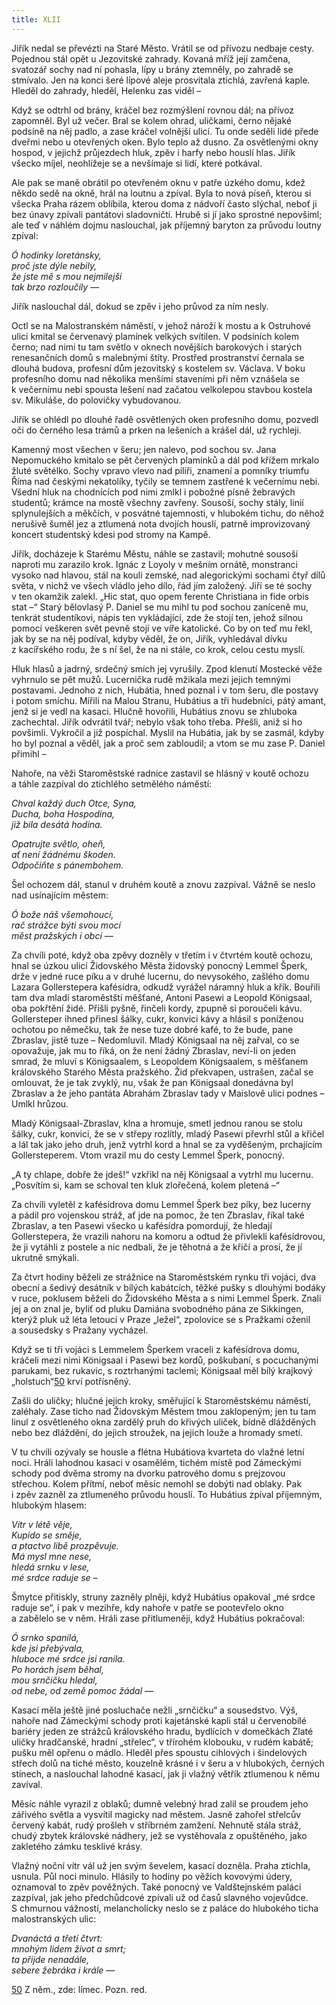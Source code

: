 ```yaml
---
title: XLII
---
```


Jiřík nedal se převézti na Staré Město. Vrátil se od přívozu nedbaje cesty. Pojednou stál opět u Jezovitské zahrady. Kovaná mříž její zamčena, svatozář sochy nad ní pohasla, lípy u brány ztemněly, po zahradě se stmívalo. Jen na konci šeré lípové aleje prosvítala ztichlá, zavřená kaple. Hleděl do zahrady, hleděl, Helenku zas viděl –

Když se odtrhl od brány, kráčel bez rozmýšlení rovnou dál; na přívoz zapomněl. Byl už večer. Bral se kolem ohrad, uličkami, černo nějaké podsíně na něj padlo, a zase kráčel volnější ulicí. Tu onde seděli lidé přede dveřmi nebo u otevřených oken. Bylo teplo až dusno. Za osvětlenými okny hospod, v jejichž průjezdech hluk, zpěv i harfy nebo houslí hlas. Jiřík všecko míjel, neohlížeje se a nevšímaje si lidí, které potkával.

Ale pak se maně obrátil po otevřeném oknu v patře úzkého domu, kdež někdo sedě na okně, hrál na loutnu a zpíval. Byla to nová píseň, kterou si všecka Praha rázem oblíbila, kterou doma z nádvoří často slýchal, neboť ji bez únavy zpívali pantátovi sladovničtí. Hrubě si jí jako sprostné nepovšiml; ale teď v náhlém dojmu naslouchal, jak příjemný baryton za průvodu loutny zpíval:

  

_Ó hodinky loretánsky,  
proč jste dýle nebily,  
že jste mě s mou nejmilejší  
tak brzo rozloučily —_

  

Jiřík naslouchal dál, dokud se zpěv i jeho průvod za ním nesly.

Octl se na Malostranském náměstí, v jehož nároží k mostu a k Ostruhové ulici kmital se červenavý plamínek velkých svítilen. V podsíních kolem černo; nad nimi tu tam světlo v oknech novějších barokových i starých renesančních domů s malebnými štíty. Prostřed prostranství černala se dlouhá budova, profesní dům jezovitský s kostelem sv. Václava. V boku profesního domu nad několika menšími staveními při něm vznášela se k večernímu nebi spousta lešení nad začatou velkolepou stavbou kostela sv. Mikuláše, do polovičky vybudovanou.

Jiřík se ohlédl po dlouhé řadě osvětlených oken profesního domu, pozvedl oči do černého lesa trámů a prken na lešeních a krášel dál, už rychleji.

Kamenný most všechen v šeru; jen nalevo, pod sochou sv. Jana Nepomuckého kmitalo se pět červených plamínků a dál pod křížem mrkalo žluté světélko. Sochy vpravo vlevo nad pilíři, znamení a pomníky triumfu Říma nad českými nekatolíky, tyčily se temnem zastřené k večernímu nebi. Všední hluk na chodnících pod nimi zmlkl i pobožné písně žebravých studentů; krámce na mostě všech­ny zavřeny. Sousoší, sochy stály, linií splynulejších a měkčích, v posvátné tajemnosti, v hlubokém tichu, do něhož nerušivě šuměl jez a ztlumená nota dvojích houslí, patrně improvizovaný koncert studentský kdesi pod stromy na Kampě.

Jiřík, docházeje k Starému Městu, náhle se zastavil; mohutné sousoší naproti mu zarazilo krok. Ignác z Loyoly v mešním ornátě, monstranci vysoko nad hlavou, stál na kouli zemské, nad alegorickými sochami čtyř dílů světa, v nichž ve všech vládlo jeho dílo, řád jím založený. Jiří se té sochy v ten okamžik zalekl. „Hic stat, quo opem ferente Christiana in fide orbis stat –“ Starý bělovlasý P. Daniel se mu mihl tu pod sochou zaníceně mu, tenkrát studentíkovi, nápis ten vykládající, zde že stojí ten, jehož silnou pomocí veškeren svět pevně stojí ve víře katolické. Co by on teď mu řekl, jak by se na něj podíval, kdyby věděl, že on, Jiřík, vyhledával dívku z kacířského rodu, že s ní šel, že na ni stále, co krok, celou cestu myslí.

Hluk hlasů a jadrný, srdečný smích jej vyrušily. Zpod klenutí Mostecké věže vyhrnulo se pět mužů. Lucernička rudě mžikala mezi jejich temnými postavami. Jednoho z nich, Hubátia, hned poznal i v tom šeru, dle postavy i potom smíchu. Mířili na Malou Stranu, Hubátius a tři hudebníci, pátý amant, jenž si je vedl na kasaci. Hlučně hovořili, Hubátius znovu se zhluboka zachechtal. Jiřík odvrátil tvář; nebylo však toho třeba. Přešli, aniž si ho povšimli. Vykročil a již pospíchal. Myslil na Hubátia, jak by se zasmál, kdyby ho byl poznal a věděl, jak a proč sem zabloudil; a vtom se mu zase P. Daniel přimihl –

Nahoře, na věži Staroměstské radnice zastavil se hlásný v koutě ochozu a táhle zazpíval do ztichlého setmělého náměstí:

  

_Chval každý duch Otce, Syna,  
Ducha, boha Hospodina,  
již bila desátá hodina._

  

_Opatrujte světlo, oheň,  
ať není žádnému škoden.  
Odpočiňte s pánembohem._

  

Šel ochozem dál, stanul v druhém koutě a znovu zazpíval. Vážně se neslo nad usínajícím městem:

  

_Ó bože náš všemohoucí,  
rač strážce býti svou mocí  
měst pražských i obcí —_

  

Za chvíli poté, když oba zpěvy dozněly v třetím i v čtvrtém koutě ochozu, hnal se úzkou ulicí Židovského Města židovský ponocný Lemmel Šperk, drže v jedné ruce píku a v druhé lucernu, do nevysokého, zašlého domu Lazara Gollerstepera kafésídra, odkudž vyrážel náramný hluk a křik. Bouřili tam dva mladí staroměstští měšťané, Antoni Pasewi a Leopold Königsaal, oba pokřtění židé. Přišli pyšně, řinčeli kordy, zpupně si poroučeli kávu. Gollersteper ihned přinesl šálky, cukr, konvici kávy a hlásil s poníženou ochotou po němečku, tak že nese tuze dobré kafé, to že bude, pane Zbraslav, jistě tuze – Nedomluvil. Mladý Königsaal na něj zařval, co se opovažuje, jak mu to říká, on že není žádný Zbraslav, neví-li on jeden smrad, že mluví s Königsaalem, s Leopoldem Königsaalem, s měšťanem královského Starého Města pražského. Žid překvapen, ustrašen, začal se omlouvat, že je tak zvyklý, nu, však že pan König­saal donedávna byl Zbraslav a že jeho pantáta Abrahám Zbraslav tady v Maislově ulici podnes – Umlkl hrůzou.

Mladý Königsaal-Zbraslav, klna a hromuje, smetl jednou ranou se stolu šálky, cukr, konvici, že se v střepy rozlítly, mladý Pasewi převrhl stůl a křičel a lál tak jako jeho druh, jenž vytrhl kord a hnal se za vyděšeným, prchajícím Gollersteperem. Vtom vrazil mu do cesty Lemmel Šperk, ponocný.

„A ty chlape, dobře že jdeš!“ vzkřikl na něj Königsaal a vytrhl mu lucernu. „Posvítím si, kam se schoval ten kluk zlořečená, kolem pletená –“

Za chvíli vyletěl z kafésídrova domu Lemmel Šperk bez píky, bez lucerny a pádil pro vojenskou stráž, ať jde na pomoc, že ten Zbraslav, říkal také Zbraslav, a ten Pasewi všecko u kafésídra pomordují, že hledají Gollerstepera, že vrazili nahoru na komoru a odtud že přivlekli kafésídrovou, že ji vytáhli z postele a nic nedbali, že je těhotná a že křičí a prosí, že jí ukrutně smýkali.

Za čtvrt hodiny běželi ze strážnice na Staroměstském rynku tři vojáci, dva obecní a šedivý desátník v bílých kabátcích, těžké pušky s dlouhými bodáky v ruce, poklusem běželi do Židovského Města a s nimi Lemmel Šperk. Znali jej a on znal je, byliť od pluku Damiána svobodného pána ze Sikkingen, kterýž pluk už léta letoucí v Praze „ležel“, zpolovice se s Pražkami oženil a sousedsky s Pražany vycházel.

Když se ti tři vojáci s Lemmelem Šperkem vraceli z kafésídrova domu, kráčeli mezi nimi Königsaal i Pasewi bez kordů, poškubaní, s pocuchanými parukami, bez rukavic, s roztrhanými taclemi; König­saal měl bílý krajkový „holstuch“[50](#footnote-30240-50) krví potřísněný.

Zašli do uličky; hlučné jejich kroky, směřující k Staroměstskému náměstí, zaléhaly. Zase ticho nad Židovským Městem tmou zaklopeným; jen tu tam linul z osvětleného okna zardělý pruh do křivých uliček, bídně dlážděných nebo bez dláždění, do jejich stroužek, na jejich louže a hromady smetí.

V tu chvíli ozývaly se housle a flétna Hubátiova kvarteta do vlažné letní noci. Hráli lahodnou kasaci v osamělém, tichém místě pod Zámeckými schody pod dvěma stromy na dvorku patrového domu s prejzovou střechou. Kolem přítmí, neboť měsíc nemohl se dobýti nad oblaky. Pak i zpěv zazněl za ztlumeného průvodu houslí. To Hubátius zpíval příjemným, hlubokým hlasem:

  

_Vítr v létě věje,  
Kupido se směje,  
a ptactvo libě prozpěvuje.  
Má mysl mne nese,  
hledá srnku v lese,  
mé srdce raduje se –_

  

Šmytce přitiskly, struny zazněly plněji, když Hubátius opakoval „mé srdce raduje se“, i pak v mezihře, kdy nahoře v patře se pootevřelo okno a zabělelo se v něm. Hráli zase přitlumeněji, když Hubátius pokračoval:

  

_Ó srnko spanilá,  
kde jsi přebývala,  
hluboce mé srdce jsi ranila.  
Po horách jsem běhal,  
mou srnčičku hledal,  
od nebe, od země pomoc žádal —_

  

Kasací měla ještě jiné posluchače nežli „srnčičku“ a sousedstvo. Výš, nahoře nad Zámeckými schody proti kajetánské kapli stál u červenobílé bariéry jeden ze strážců královského hradu, bydlících v domečkách Zlaté uličky hradčanské, hradní „střelec“, v třírohém klobouku, v rudém kabátě; pušku měl opřenu o mádlo. Hleděl přes spoustu cihlových i šindelových střech dolů na tiché město, kouzelně krásné i v šeru a v hlubokých, černých stínech, a naslouchal lahodné kasací, jak ji vlažný větřík ztlumenou k němu zavíval.

Měsíc náhle vyrazil z oblaků; dumně velebný hrad zalil se proudem jeho zářivého světla a vysvítil magicky nad městem. Jasně zahořel střelcův červený kabát, rudý prošleh v stříbrném zamžení. Nehnutě stála stráž, chudý zbytek královské nádhery, jež se vystěhovala z opuštěného, jako zakletého zámku tesklivé krásy.

Vlažný noční vítr vál už jen svým ševelem, kasací dozněla. Praha ztichla, usnula. Půl noci minulo. Hlásily to hodiny po věžích kovovými údery, oznamoval to zpěv pověžných. Také ponocný ve Valdštejnském paláci zazpíval, jak jeho předchůdcové zpívali už od časů slavného vojevůdce. S chmurnou vážností, melancholicky neslo se z paláce do hlubokého ticha malostranských ulic:

  

_Dvanáctá a třetí čtvrt:  
mnohým lidem život a smrt;  
ta přijde nenadále,  
sebere žebráka i krále —_

  

[50](#footnote-30240-50-backlink) Z něm., zde: límec. Pozn. red.
